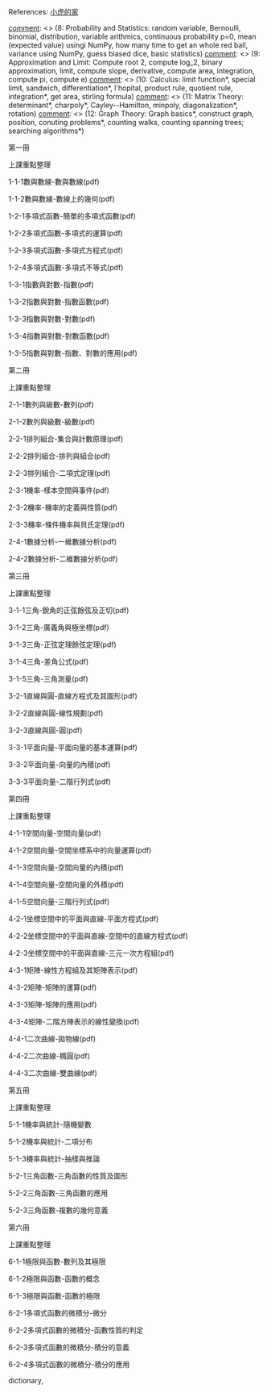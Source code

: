 References: [小虎的家](https://sites.google.com/view/smallhuu/%E6%95%99%E5%AD%B8%E8%B3%87%E6%96%99)


[comment]: <> (Table of contents)
[comment]: <> (1: Numbers and Polynomials)
[comment]: <> (2: Sequences and Series: list, for loop, sequence, series, Fibonacci and sqaure sum, link to Art Benjamin's talk, golden ratio)
[comment]: <> (3: Combinatorics and Discrete Probability: counting, multiply, add, binomial coefficients, binomial theorem, counting numbers, probability, Monty Hall & Fall)
[comment]: <> (4: Functions and Plotting: Trig functions, 2d plotting, de Moivre's theorem)
[comment]: <> (5: Vectors and Objects: 2d vectors, arithmic, vectors in general, python objects)
[comment]: <> (6: Linear Geometry: inner product and its properties, length and its properties, linear combination, span, triangle inequality, Cauchy--Schwartz inequality, check the two inequalities exercise, linear equality, hyperplane, affine plane plotting, interact, linear classifier if necessary)
[comment]: <> (7: Matrices and NumPy: matrix arithmics, matrix-vector mult as linear combination, rotation matrix, NumPy basics, linear classifier)
[comment]: <> (8: Probability and Statistics: random variable, Bernoulli, binomial, distribution, variable arithmics, continuous probability p=0, mean (expected value) usingi NumPy, how many time to get an whole red ball, variance using NumPy, guess biased dice, basic statistics)
[comment]: <> (9: Approximation and Limit: Compute root 2, compute log_2, binary approximation, limit, compute slope, derivative, compute area, integration, compute pi, compute e)
[comment]: <> (10: Calculus: limit function*, special limit, sandwich, differentiation*, l'hopital, product rule, quotient rule, integration*, get area, stirling formula)
[comment]: <> (11: Matrix Theory: determinant*, charpoly*, Cayley--Hamilton, minpoly, diagonalization*, rotation) 
[comment]: <> (12: Graph Theory: Graph basics*, construct graph, position, conuting problems*, counting walks, counting spanning trees; searching algorithms*)

[comment]: <> (Not done: add/multiply principle in counting, plotting lines circles, volume of vectors, linear programming, basic statistics, matplotlib, lines, plot, circle, vectors, operations, inner product, volume, echelon form, spaces, diagonalization, row operations, null sol, gen sol, three spaces, outer product, 3d plot, column operations)

[comment]: <> (Volume 1)
[comment]: <> (numbers, factor, polynomials, factor, expand, simplify, exp, log, change basis, plot the graph, def a function)
第一冊

上課重點整理

1-1-1數與數線-數與數線(pdf)

1-1-2數與數線-數線上的幾何(pdf)

1-2-1多項式函數-簡單的多項式函數(pdf)

1-2-2多項式函數-多項式的運算(pdf)

1-2-3多項式函數-多項式方程式(pdf)

1-2-4多項式函數-多項式不等式(pdf)

1-3-1指數與對數-指數(pdf)

1-3-2指數與對數-指數函數(pdf)

1-3-3指數與對數-對數(pdf)

1-3-4指數與對數-對數函數(pdf)

1-3-5指數與對數-指數、對數的應用(pdf)

[comment]: <> (Volume 2)
[comment]: <> (list, for loop, sequence, series, counting, multiply, add, binomial coefficients, counting numbers, probability, Monty Hall & Fall, basic statistics)
第二冊

上課重點整理

2-1-1數列與級數-數列(pdf)

2-1-2數列與級數-級數(pdf)

2-2-1排列組合-集合與計數原理(pdf)

2-2-2排列組合-排列與組合(pdf)

2-2-3排列組合-二項式定理(pdf)

2-3-1機率-樣本空間與事件(pdf)

2-3-2機率-機率的定義與性質(pdf)

2-3-3機率-條件機率與貝氏定理(pdf)

2-4-1數據分析-一維數據分析(pdf)

2-4-2數據分析-二維數據分析(pdf)

[comment]: <> (Volume 3)
[comment]: <> (2d plot, trig functions, their minpoly, lines, plot, circle, vectors, operations, inner product, volume, Python objects)
第三冊

上課重點整理

3-1-1三角-銳角的正弦餘弦及正切(pdf)

3-1-2三角-廣義角與極坐標(pdf)

3-1-3三角-正弦定理餘弦定理(pdf)

3-1-4三角-差角公式(pdf)

3-1-5三角-三角測量(pdf)

3-2-1直線與圓-直線方程式及其圖形(pdf)

3-2-2直線與圓-線性規劃(pdf)

3-2-3直線與圓-圓(pdf)

3-3-1平面向量-平面向量的基本運算(pdf)

3-3-2平面向量-向量的內積(pdf)

3-3-3平面向量-二階行列式(pdf)

[comment]: <> (Volume 4)
[comment]: <> (vector, det in general, 3d plot, matrix, column operations, diagonalization)
第四冊

上課重點整理

4-1-1空間向量-空間向量(pdf)

4-1-2空間向量-空間坐標系中的向量運算(pdf)

4-1-3空間向量-空間向量的內積(pdf)

4-1-4空間向量-空間向量的外積(pdf)

4-1-5空間向量-三階行列式(pdf)

4-2-1坐標空間中的平面與直線-平面方程式(pdf)

4-2-2坐標空間中的平面與直線-空間中的直線方程式(pdf)

4-2-3坐標空間中的平面與直線-三元一次方程組(pdf)

4-3-1矩陣-線性方程組及其矩陣表示(pdf)

4-3-2矩陣-矩陣的運算(pdf)

4-3-3矩陣-矩陣的應用(pdf)

4-3-4矩陣-二階方陣表示的線性變換(pdf)

4-4-1二次曲線-拋物線(pdf)

4-4-2二次曲線-橢圓(pdf)

4-4-3二次曲線-雙曲線(pdf)

[comment]: <> (Volume 5)
[comment]: <> (random variable, guess dice, binomial theorem, de Moivre's theorem formula)
第五冊

上課重點整理

5-1-1機率與統計-隨機變數

5-1-2機率與統計-二項分布

5-1-3機率與統計-抽樣與推論

5-2-1三角函數-三角函數的性質及圖形

5-2-2三角函數-三角函數的應用

5-2-3三角函數-複數的幾何意義

[comment]: <> (Volume 6)
[comment]: <> (sequence limit, approximation, derivative, integration)
第六冊

上課重點整理

6-1-1極限與函數-數列及其極限

6-1-2極限與函數-函數的概念

6-1-3極限與函數-函數的極限

6-2-1多項式函數的微積分-微分

6-2-2多項式函數的微積分-函數性質的判定

6-2-3多項式函數的微積分-積分的意義

6-2-4多項式函數的微積分-積分的應用

[comment]: <> (Volume 7)
[comment]: <> (calculus)

[comment]: <> (Volume 8)
[comment]: <> (matrix theory)

[comment]: <> (Volume 9)
[comment]: <> (graph theory)

dictionary, 